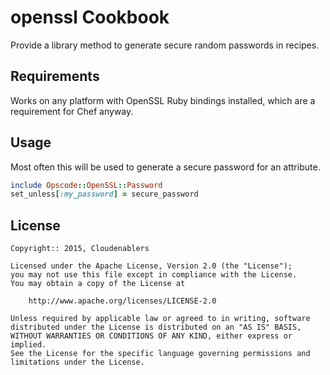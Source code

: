 openssl Cookbook
================
Provide a library method to generate secure random passwords in recipes.

Requirements
------------
Works on any platform with OpenSSL Ruby bindings installed, which are a requirement for Chef anyway.


Usage
-----
Most often this will be used to generate a secure password for an attribute.

```ruby
include Opscode::OpenSSL::Password
set_unless[:my_password] = secure_password
```


License 
----------

```text
Copyright:: 2015, Cloudenablers

Licensed under the Apache License, Version 2.0 (the "License");
you may not use this file except in compliance with the License.
You may obtain a copy of the License at

    http://www.apache.org/licenses/LICENSE-2.0

Unless required by applicable law or agreed to in writing, software
distributed under the License is distributed on an "AS IS" BASIS,
WITHOUT WARRANTIES OR CONDITIONS OF ANY KIND, either express or implied.
See the License for the specific language governing permissions and
limitations under the License.
```
